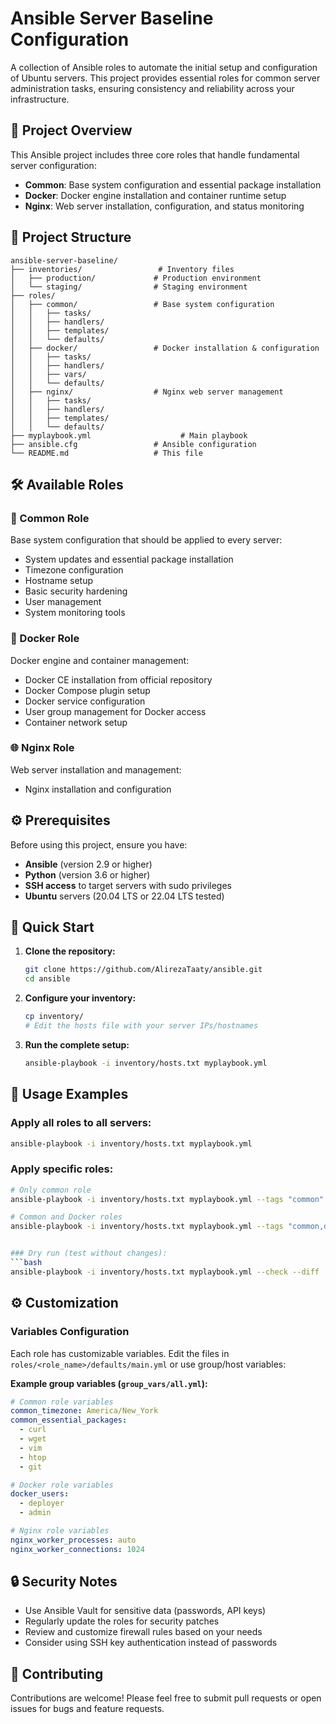 # Ansible Server Baseline Configuration

A collection of Ansible roles to automate the initial setup and configuration of Ubuntu servers. This project provides essential roles for common server administration tasks, ensuring consistency and reliability across your infrastructure.

## 🚀 Project Overview

This Ansible project includes three core roles that handle fundamental server configuration:

- **Common**: Base system configuration and essential package installation
- **Docker**: Docker engine installation and container runtime setup
- **Nginx**: Web server installation, configuration, and status monitoring

## 📁 Project Structure

```
ansible-server-baseline/
├── inventories/                 # Inventory files
│   ├── production/             # Production environment
│   └── staging/                # Staging environment
├── roles/
│   ├── common/                 # Base system configuration
│   │   ├── tasks/
│   │   ├── handlers/
│   │   ├── templates/
│   │   └── defaults/
│   ├── docker/                 # Docker installation & configuration
│   │   ├── tasks/
│   │   ├── handlers/
│   │   ├── vars/
│   │   └── defaults/
│   ├── nginx/                  # Nginx web server management
│   │   ├── tasks/
│   │   ├── handlers/
│   │   ├── templates/
│   │   └── defaults/
├── myplaybook.yml                    # Main playbook
├── ansible.cfg                 # Ansible configuration
└── README.md                   # This file
```

## 🛠️ Available Roles

### 🔧 Common Role
Base system configuration that should be applied to every server:

- System updates and essential package installation
- Timezone configuration
- Hostname setup
- Basic security hardening
- User management
- System monitoring tools

### 🐳 Docker Role
Docker engine and container management:

- Docker CE installation from official repository
- Docker Compose plugin setup
- Docker service configuration
- User group management for Docker access
- Container network setup

### 🌐 Nginx Role
Web server installation and management:

- Nginx installation and configuration

## ⚙️ Prerequisites

Before using this project, ensure you have:

- **Ansible** (version 2.9 or higher)
- **Python** (version 3.6 or higher)
- **SSH access** to target servers with sudo privileges
- **Ubuntu** servers (20.04 LTS or 22.04 LTS tested)

## 🚀 Quick Start

1. **Clone the repository:**
   ```bash
   git clone https://github.com/AlirezaTaaty/ansible.git
   cd ansible
   ```

2. **Configure your inventory:**
   ```bash
   cp inventory/
   # Edit the hosts file with your server IPs/hostnames
   ```

3. **Run the complete setup:**
   ```bash
   ansible-playbook -i inventory/hosts.txt myplaybook.yml
   ```

## 🎯 Usage Examples

### Apply all roles to all servers:
```bash
ansible-playbook -i inventory/hosts.txt myplaybook.yml
```

### Apply specific roles:
```bash
# Only common role
ansible-playbook -i inventory/hosts.txt myplaybook.yml --tags "common"

# Common and Docker roles
ansible-playbook -i inventory/hosts.txt myplaybook.yml --tags "common,docker"


### Dry run (test without changes):
```bash
ansible-playbook -i inventory/hosts.txt myplaybook.yml --check --diff
```

## ⚙️ Customization

### Variables Configuration
Each role has customizable variables. Edit the files in `roles/<role_name>/defaults/main.yml` or use group/host variables:

**Example group variables (`group_vars/all.yml`):**
```yaml
# Common role variables
common_timezone: America/New_York
common_essential_packages:
  - curl
  - wget
  - vim
  - htop
  - git

# Docker role variables
docker_users:
  - deployer
  - admin

# Nginx role variables
nginx_worker_processes: auto
nginx_worker_connections: 1024
```

## 🔒 Security Notes

- Use Ansible Vault for sensitive data (passwords, API keys)
- Regularly update the roles for security patches
- Review and customize firewall rules based on your needs
- Consider using SSH key authentication instead of passwords

## 🤝 Contributing

Contributions are welcome! Please feel free to submit pull requests or open issues for bugs and feature requests.
